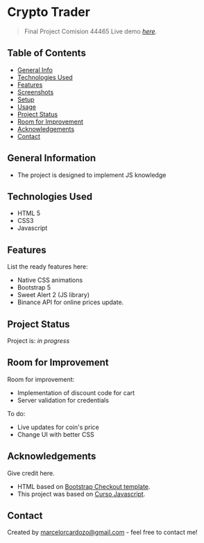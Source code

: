 # Crypto Trader
> Final Project Comision 44465
> Live demo [_here_](https://www.example.com). <!-- If you have the project hosted somewhere, include the link here. -->

## Table of Contents
* [General Info](#general-information)
* [Technologies Used](#technologies-used)
* [Features](#features)
* [Screenshots](#screenshots)
* [Setup](#setup)
* [Usage](#usage)
* [Project Status](#project-status)
* [Room for Improvement](#room-for-improvement)
* [Acknowledgements](#acknowledgements)
* [Contact](#contact)
<!-- * [License](#license) -->


## General Information
- The project is designed to implement JS knowledge
<!-- You don't have to answer all the questions - just the ones relevant to your project. -->


## Technologies Used
- HTML 5
- CSS3
- Javascript


## Features
List the ready features here:
- Native CSS animations
- Bootstrap 5
- Sweet Alert 2 (JS library)
- Binance API for online prices update.


## Project Status
Project is: _in progress_


## Room for Improvement
Room for improvement:
- Implementation of discount code for cart
- Server validation for credentials

To do:
- Live updates for coin's price
- Change UI with better CSS


## Acknowledgements
Give credit here.
- HTML based on [Bootstrap Checkout template](https://getbootstrap.com/docs/5.2/examples/checkout/).
- This project was based on [Curso Javascript](https://www.coderhouse.com/).


## Contact
Created by [marcelorcardozo@gmail.com]() - feel free to contact me!



